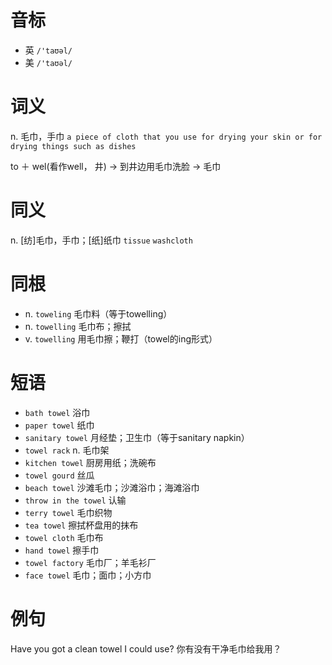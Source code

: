 # 音标

- 英 `/'taʊəl/`
- 美 `/'taʊəl/`

# 词义

n. 毛巾，手巾
`a piece of cloth that you use for drying your skin or for drying things such as dishes`



to ＋ wel(看作well， 井) → 到井边用毛巾洗脸 → 毛巾

# 同义

n. [纺]毛巾，手巾；[纸]纸巾
`tissue` `washcloth`

# 同根

- n. `toweling` 毛巾料（等于towelling）
- n. `towelling` 毛巾布；擦拭
- v. `towelling` 用毛巾擦；鞭打（towel的ing形式）

# 短语

- `bath towel` 浴巾
- `paper towel` 纸巾
- `sanitary towel` 月经垫；卫生巾（等于sanitary napkin）
- `towel rack` n. 毛巾架
- `kitchen towel` 厨房用纸；洗碗布
- `towel gourd` 丝瓜
- `beach towel` 沙滩毛巾；沙滩浴巾；海滩浴巾
- `throw in the towel` 认输
- `terry towel` 毛巾织物
- `tea towel` 擦拭杯盘用的抹布
- `towel cloth` 毛巾布
- `hand towel` 擦手巾
- `towel factory` 毛巾厂；羊毛衫厂
- `face towel` 毛巾；面巾；小方巾

# 例句

Have you got a clean towel I could use?
你有没有干净毛巾给我用？


